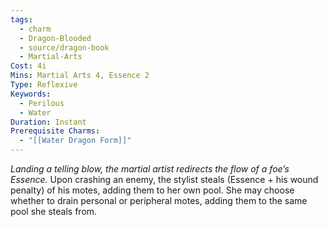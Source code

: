 ```yaml
---
tags:
  - charm
  - Dragon-Blooded
  - source/dragon-book
  - Martial-Arts
Cost: 4i
Mins: Martial Arts 4, Essence 2
Type: Reflexive
Keywords:
  - Perilous
  - Water
Duration: Instant
Prerequisite Charms:
  - "[[Water Dragon Form]]"
---
```

*Landing a telling blow, the martial artist redirects the flow of a foe’s Essence.*
Upon crashing an enemy, the stylist steals (Essence + his wound penalty) of his motes, adding them to her own pool. She may choose whether to drain personal or peripheral motes, adding them to the same pool she steals from.